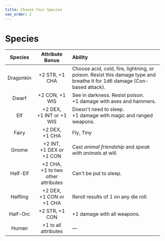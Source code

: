 ```yaml
---
title: Choose Your Species
nav_order: 2
---
```


# Species

| Species   | Attribute Bonus                       | Ability                                                                                                                  |
|:---------:|:-------------------------------------:|:-------------------------------------------------------------------------------------------------------------------------|
| Dragonkin | +2 STR, +1 CHA                        | Choose acid, cold, fire, lightning, or poison. Resist this damage type and breathe it for 1d6 damage (Con-based attack). |
| Dwarf     | +2 CON, +1 WIS                        | See in darkness. Resist poison.<br>+1 damage with axes and hammers. |
| Elf       | +2 DEX,<br>+1 INT or +1 WIS           | Doesn't need to sleep.<br>+1 damage with magic and ranged weapons. |
| Fairy     | +2 DEX,<br>+1 CHA                     | Fly, Tiny |
| Gnome     | +2 INT,<br>+1 DEX or +1 CON           | Cast *animal friendship* and *speak with animals* at will. |
| Half-Elf  | +2 CHA,<br>+1 to two other attributes | Can't be put to sleep. |
| Halfling  | +2 DEX,<br>+1 CON or +1 CHA           | Reroll results of 1 on any die roll. |
| Half-Orc  | +2 STR, +1 CON                        | +1 damage with all weapons. |
| Human     | +1 to all attributes                  | — |
